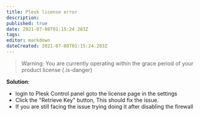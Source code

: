 ```yaml
---
title: Plesk license error
description: 
published: true
date: 2021-07-08T01:15:24.283Z
tags: 
editor: markdown
dateCreated: 2021-07-08T01:15:24.283Z
---
```


> Warning: You are currently operating within the grace period of your product license
{.is-danger}


**Solution**:

- login to Plesk Control panel goto the license page in the settings
- Click the "Retrieve Key" button, This should fix the issue.
- If you are still facing the issue trying doing it after disabling the firewall